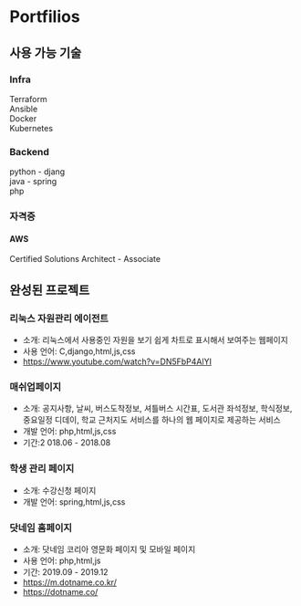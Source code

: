 # Portfilios

## 사용 가능 기술

### Infra
Terraform   
Ansible   
Docker   
Kubernetes   

### Backend
python - djang   
java - spring   
php   

### 자격증
#### AWS
Certified Solutions Architect - Associate

## 완성된 프로젝트
### 리눅스 자원관리 에이전트
- 소개: 리눅스에서 사용중인 자원을 보기 쉽게 차트로 표시해서 보여주는 웹페이지
- 사용 언어: C,django,html,js,css
- https://www.youtube.com/watch?v=DN5FbP4AlYI

### 매쉬업페이지
- 소개: 공지사항, 날씨, 버스도착정보, 셔틀버스 시간표, 도서관 좌석정보, 학식정보, 중요일정 디데이, 학교 근처지도 서비스를 하나의 웹 페이지로 제공하는 서비스
- 개발 언어: php,html,js,css
- 기간:2 018.06 - 2018.08

### 학생 관리 페이지
- 소개: 수강신청 페이지
- 개발 언어: spring,html,js,css

### 닷네임 홈페이지
- 소개: 닷네임 코리아 영문화 페이지 및 모바일 페이지
- 사용 언어: php,html,js
- 기간: 2019.09 - 2019.12
- https://m.dotname.co.kr/
- https://dotname.co/
